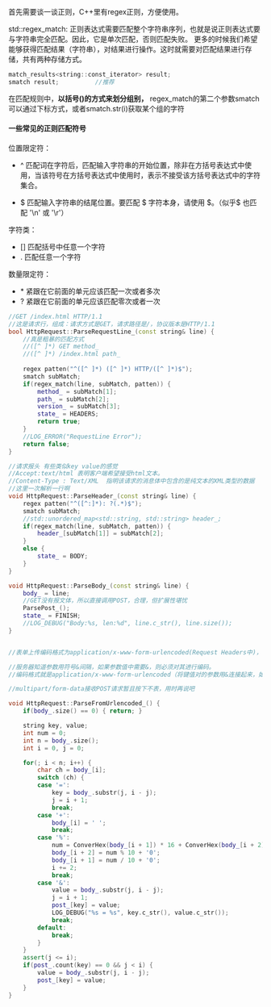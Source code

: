 首先需要谈一谈正则，C++里有regex正则，方便使用。

std::regex_match: 正则表达式需要匹配整个字符串序列，也就是说正则表达式要与字符串完全匹配。因此，它是单次匹配，否则匹配失败。
更多的时候我们希望能够获得匹配结果（字符串），对结果进行操作。这时就需要对匹配结果进行存储，共有两种存储方式。

```c++
match_results<string::const_iterator> result;
smatch result;			//推荐
```

在匹配规则中，**以括号()的方式来划分组别，**
regex_match的第二个参数smatch可以通过下标方式，或者smatch.str(i)获取某个组的字符

#### 一些常见的正则匹配符号

位置限定符：

* ^ 匹配词在字符后，匹配输入字符串的开始位置，除非在方括号表达式中使用，当该符号在方括号表达式中使用时，表示不接受该方括号表达式中的字符集合。

* \$ 匹配输入字符串的结尾位置。要匹配 ​\$ 字符本身，请使用 \$。（似乎\$ 也匹配 '\n' 或 '\r'）

字符类： 

* [] 匹配括号中任意一个字符
* . 匹配任意一个字符

数量限定符： 

* \* 紧跟在它前面的单元应该匹配一次或者多次
* ? 紧跟在它前面的单元应该匹配零次或者一次



```c++
//GET /index.html HTTP/1.1
//这是请求行，组成：请求方式是GET，请求路径是/，协议版本是HTTP/1.1
bool HttpRequest::ParseRequestLine_(const string& line) {
    //真是粗暴的匹配方式
    //([^ ]*) GET method_
    //([^ ]*) /index.html path_
    
    regex patten("^([^ ]*) ([^ ]*) HTTP/([^ ]*)$");
    smatch subMatch;
    if(regex_match(line, subMatch, patten)) {   
        method_ = subMatch[1];
        path_ = subMatch[2];
        version_ = subMatch[3];
        state_ = HEADERS;
        return true;
    }
    //LOG_ERROR("RequestLine Error");
    return false;
}

//请求报头 有些类似key value的感觉
//Accept:text/html 表明客户端希望接受html文本。
//Content-Type : Text/XML  指明该请求的消息体中包含的是纯文本的XML类型的数据
//这里一次解析一行啊
void HttpRequest::ParseHeader_(const string& line) {
    regex patten("^([^:]*): ?(.*)$");
    smatch subMatch;
    //std::unordered_map<std::string, std::string> header_;
    if(regex_match(line, subMatch, patten)) {
        header_[subMatch[1]] = subMatch[2];
    }
    else {
        state_ = BODY;
    }
}

void HttpRequest::ParseBody_(const string& line) {
    body_ = line;
    //GET没有报文体，所以直接调用POST，合理，但扩展性堪忧
    ParsePost_();
    state_ = FINISH;
    //LOG_DEBUG("Body:%s, len:%d", line.c_str(), line.size());
}


//表单上传编码格式为application/x-www-form-urlencoded(Request Headers中)，参数的格式为key=value&key=value。

//服务器知道参数用符号&间隔，如果参数值中需要&，则必须对其进行编码。
//编码格式就是application/x-www-form-urlencoded（将键值对的参数用&连接起来，如果有空格，将空格转换为+加号；有特殊符号，将特殊符号转换为ASCII HEX值）

//multipart/form-data接收POST请求暂且按下不表，用时再说吧

void HttpRequest::ParseFromUrlencoded_() {
    if(body_.size() == 0) { return; }

    string key, value;
    int num = 0;
    int n = body_.size();
    int i = 0, j = 0;

    for(; i < n; i++) {
        char ch = body_[i];
        switch (ch) {
        case '=':
            key = body_.substr(j, i - j);
            j = i + 1;
            break;
        case '+':
            body_[i] = ' ';
            break;
        case '%':
            num = ConverHex(body_[i + 1]) * 16 + ConverHex(body_[i + 2]);
            body_[i + 2] = num % 10 + '0';
            body_[i + 1] = num / 10 + '0';
            i += 2;
            break;
        case '&':
            value = body_.substr(j, i - j);
            j = i + 1;
            post_[key] = value;
            LOG_DEBUG("%s = %s", key.c_str(), value.c_str());
            break;
        default:
            break;
        }
    }
    assert(j <= i);
    if(post_.count(key) == 0 && j < i) {
        value = body_.substr(j, i - j);
        post_[key] = value;
    }
}

```

